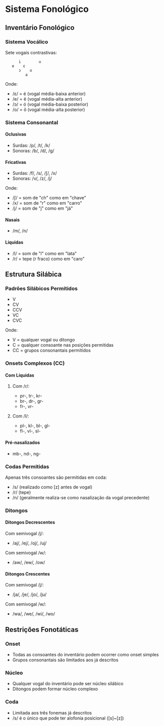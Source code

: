 # Sistema Fonológico

## Inventário Fonológico

### Sistema Vocálico
Sete vogais contrastivas:
```
      i        u
   e    ɛ    
      ɔ    o
         a
```
Onde:
- /ɛ/ = é (vogal média-baixa anterior)
- /e/ = ê (vogal média-alta anterior)
- /ɔ/ = ó (vogal média-baixa posterior)
- /o/ = ô (vogal média-alta posterior)

### Sistema Consonantal

#### Oclusivas
- Surdas: /p/, /t/, /k/
- Sonoras: /b/, /d/, /g/

#### Fricativas
- Surdas: /f/, /s/, /ʃ/, /x/
- Sonoras: /v/, /z/, /j/

Onde:
- /ʃ/ = som de "ch" como em "chave"
- /x/ = som de "r" como em "carro"
- /j/ = som de "j" como em "já"

#### Nasais
- /m/, /n/

#### Líquidas
- /l/ = som de "l" como em "lata"
- /r/ = tepe (r fraco) como em "caro"

## Estrutura Silábica

### Padrões Silábicos Permitidos
- V
- CV
- CCV
- VC
- CVC

Onde:
- V = qualquer vogal ou ditongo
- C = qualquer consoante nas posições permitidas
- CC = grupos consonantais permitidos

### Onsets Complexos (CC)

#### Com Líquidas
1. Com /r/:
   - pr-, tr-, kr-
   - br-, dr-, gr-
   - fr-, vr-

2. Com /l/:
   - pl-, kl-, bl-, gl-
   - fl-, vl-, sl-

#### Pré-nasalizados
- mb-, nd-, ng-

### Codas Permitidas
Apenas três consoantes são permitidas em coda:
- /s/ (realizado como [z] antes de vogal)
- /r/ (tepe)
- /n/ (geralmente realiza-se como nasalização da vogal precedente)

### Ditongos

#### Ditongos Decrescentes
Com semivogal /j/:
- /aj/, /ej/, /oj/, /uj/

Com semivogal /w/:
- /aw/, /ew/, /ow/

#### Ditongos Crescentes
Com semivogal /j/:
- /ja/, /je/, /jo/, /ju/

Com semivogal /w/:
- /wa/, /we/, /wi/, /wo/

## Restrições Fonotáticas

### Onset
- Todas as consoantes do inventário podem ocorrer como onset simples
- Grupos consonantais são limitados aos já descritos

### Núcleo
- Qualquer vogal do inventário pode ser núcleo silábico
- Ditongos podem formar núcleo complexo

### Coda
- Limitada aos três fonemas já descritos
- /s/ é o único que pode ter alofonia posicional ([s]~[z])
